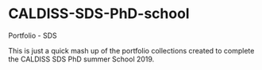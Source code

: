 # CALDISS-SDS-PhD-school
Portfolio - SDS

This is just a quick mash up of the portfolio collections created to complete the CALDISS SDS PhD summer School 2019.
